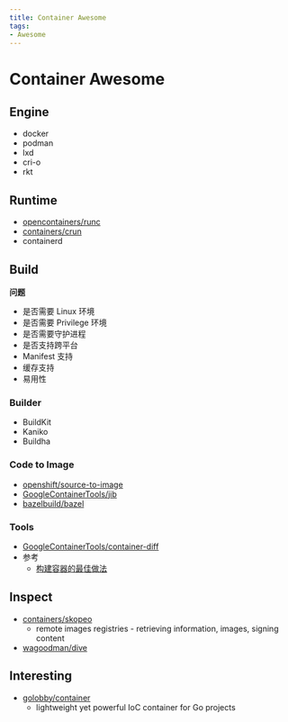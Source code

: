 ```yaml
---
title: Container Awesome
tags:
- Awesome
---
```


# Container Awesome

## Engine

- docker
- podman
- lxd
- cri-o
- rkt

## Runtime

- [opencontainers/runc](https://github.com/opencontainers/runc)
- [containers/crun](https://github.com/containers/crun)
- containerd

## Build

**问题**

- 是否需要 Linux 环境
- 是否需要 Privilege 环境
- 是否需要守护进程
- 是否支持跨平台
- Manifest 支持
- 缓存支持
- 易用性

### Builder

- BuildKit
- Kaniko
- Buildha

### Code to Image

- [openshift/source-to-image](https://github.com/openshift/source-to-image)
- [GoogleContainerTools/jib](https://github.com/GoogleContainerTools/jib)
- [bazelbuild/bazel](https://github.com/bazelbuild/bazel)

### Tools

- [GoogleContainerTools/container-diff](https://github.com/GoogleContainerTools/container-diff)
- 参考
  - [构建容器的最佳做法](https://cloud.google.com/solutions/best-practices-for-building-containers)

## Inspect

- [containers/skopeo](https://github.com/containers/skopeo)
  - remote images registries - retrieving information, images, signing content
- [wagoodman/dive](https://github.com/wagoodman/dive)

## Interesting

- [golobby/container](https://github.com/golobby/container)
  - lightweight yet powerful IoC container for Go projects

